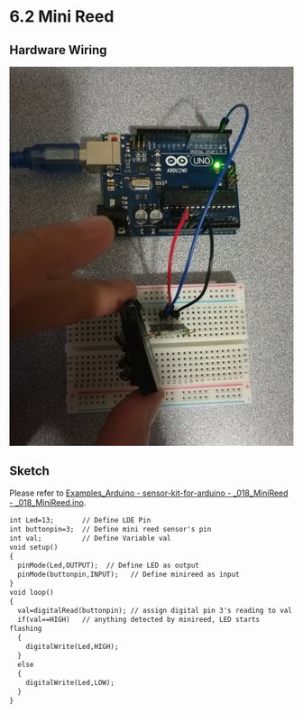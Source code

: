 # 6.2 Mini Reed

## Hardware Wiring
![Image](../../Examples/sensor-kit-for-arduino/018_minireed.jpg)

## Sketch
Please refer to [Examples_Arduino - sensor-kit-for-arduino - _018_MiniReed - _018_MiniReed.ino](https://github.com/LongerVisionRobot/Examples_Arduino/blob/master/sensor-kit-for-arduino/_018_MiniReed/_018_MiniReed.ino).
```
int Led=13;       // Define LDE Pin
int buttonpin=3;  // Define mini reed sensor's pin
int val;          // Define Variable val
void setup()
{
  pinMode(Led,OUTPUT);  // Define LED as output
  pinMode(buttonpin,INPUT);   // Define minireed as input
}
void loop()
{
  val=digitalRead(buttonpin); // assign digital pin 3's reading to val
  if(val==HIGH)   // anything detected by minireed, LED starts flashing
  {
    digitalWrite(Led,HIGH);
  }
  else
  {
    digitalWrite(Led,LOW);
  }
}
```